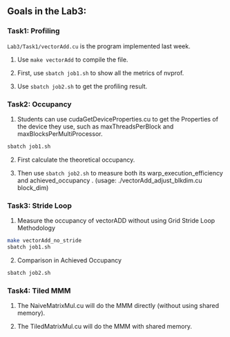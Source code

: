 ## Goals in the Lab3:

### Task1: Profiling

`Lab3/Task1/vectorAdd.cu` is the program implemented last week.

1. Use `make vectorAdd` to compile the file.

2. First, use `sbatch job1.sh` to show all the metrics of nvprof.

3. Use `sbatch job2.sh` to get the profiling result.

### Task2: Occupancy

1. Students can use cudaGetDeviceProperties.cu to get the Properties of the device they use, such as maxThreadsPerBlock and maxBlocksPerMultiProcessor.

```sh
sbatch job1.sh
```

2. First calculate the theoretical occupancy.

3. Then use `sbatch job2.sh` to measure both its warp_execution_efficiency and achieved_occupancy . (usage: ./vectorAdd_adjust_blkdim.cu block_dim)

### Task3: Stride Loop

1. Measure the occupancy of vectorADD without using Grid Stride Loop Methodology

```sh
make vectorAdd_no_stride
sbatch job1.sh 
```

2. Comparison in Achieved Occupancy


```sh
sbatch job2.sh 
```

### Task4: Tiled MMM

1. The NaiveMatrixMul.cu will do the MMM directly (without using shared memory).

2. The TiledMatrixMul.cu will do the MMM with shared memory.
